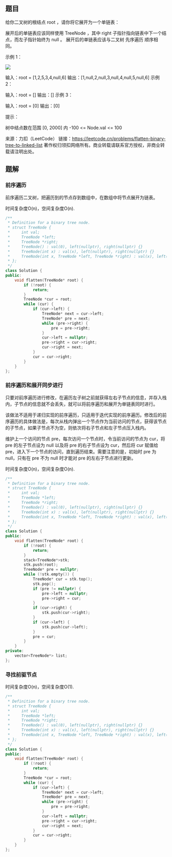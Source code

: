 ## 题目

给你二叉树的根结点 root ，请你将它展开为一个单链表：

展开后的单链表应该同样使用 TreeNode ，其中 right 子指针指向链表中下一个结点，而左子指针始终为 null 。
展开后的单链表应该与二叉树 先序遍历 顺序相同。

示例 1：

![](https://assets.leetcode.com/uploads/2021/01/14/flaten.jpg)


输入：root = [1,2,5,3,4,null,6]
输出：[1,null,2,null,3,null,4,null,5,null,6]
示例 2：

输入：root = []
输出：[]
示例 3：

输入：root = [0]
输出：[0]


提示：

树中结点数在范围 [0, 2000] 内
-100 <= Node.val <= 100

来源：力扣（LeetCode）
链接：https://leetcode.cn/problems/flatten-binary-tree-to-linked-list
著作权归领扣网络所有。商业转载请联系官方授权，非商业转载请注明出处。

## 题解

### 前序遍历

前序遍历二叉树，把遍历到的节点存到数组中，在数组中将节点展开为链表。

时间复杂度O(n)，空间复杂度O(n).

```c++
/**
 * Definition for a binary tree node.
 * struct TreeNode {
 *     int val;
 *     TreeNode *left;
 *     TreeNode *right;
 *     TreeNode() : val(0), left(nullptr), right(nullptr) {}
 *     TreeNode(int x) : val(x), left(nullptr), right(nullptr) {}
 *     TreeNode(int x, TreeNode *left, TreeNode *right) : val(x), left(left), right(right) {}
 * };
 */
class Solution {
public:
    void flatten(TreeNode* root) {
        if (!root) {
            return;
        }
        TreeNode *cur = root;
        while (cur) {
            if (cur->left) {
                TreeNode* next = cur->left;
                TreeNode* pre = next;
                while (pre->right) {
                    pre = pre->right;
                }
                cur->left = nullptr;
                pre->right = cur->right;
                cur->right = next;
            }
            cur = cur->right;
        }
    }
};
```

### 前序遍历和展开同步进行

只要对前序遍历进行修改，在遍历左子树之前就获得左右子节点的信息，并存入栈内，子节点的信息就不会丢失，就可以将前序遍历和展开为单链表同时进行。

该做法不适用于递归实现的前序遍历，只适用于迭代实现的前序遍历。修改后的前序遍历的具体做法是，每次从栈内弹出一个节点作为当前访问的节点，获得该节点的子节点，如果子节点不为空，则依次将右子节点和左子节点压入栈内。

维护上一个访问的节点 pre，每次访问一个节点时，令当前访问的节点为 cur，将 pre 的左子节点设为 null 以及将 pre 的右子节点设为 cur，然后将 cur 赋值给 pre，进入下一个节点的访问，直到遍历结束。需要注意的是，初始时 pre 为 null，只有在 pre 不为 null 时才能对 pre 的左右子节点进行更新。

时间复杂度O(n)，空间复杂度O(n).

```c++
/**
 * Definition for a binary tree node.
 * struct TreeNode {
 *     int val;
 *     TreeNode *left;
 *     TreeNode *right;
 *     TreeNode() : val(0), left(nullptr), right(nullptr) {}
 *     TreeNode(int x) : val(x), left(nullptr), right(nullptr) {}
 *     TreeNode(int x, TreeNode *left, TreeNode *right) : val(x), left(left), right(right) {}
 * };
 */
class Solution {
public:
    void flatten(TreeNode* root) {
        if (!root) {
            return;
        }
        stack<TreeNode*>stk;
        stk.push(root);
        TreeNode* pre = nullptr;
        while (!stk.empty()) {
            TreeNode* cur = stk.top();
            stk.pop();
            if (pre != nullptr) {
                pre->left = nullptr;
                pre->right = cur;
            }
            if (cur->right) {
                stk.push(cur->right);
            }
            if (cur->left) {
                stk.push(cur->left);
            }
            pre = cur;
        }
    }
private:
    vector<TreeNode*> list;
};
```

### 寻找前驱节点

时间复杂度O(n)，空间复杂度O(1).

```c++
/**
 * Definition for a binary tree node.
 * struct TreeNode {
 *     int val;
 *     TreeNode *left;
 *     TreeNode *right;
 *     TreeNode() : val(0), left(nullptr), right(nullptr) {}
 *     TreeNode(int x) : val(x), left(nullptr), right(nullptr) {}
 *     TreeNode(int x, TreeNode *left, TreeNode *right) : val(x), left(left), right(right) {}
 * };
 */
class Solution {
public:
    void flatten(TreeNode* root) {
        if (!root) {
            return;
        }
        TreeNode *cur = root;
        while (cur) {
            if (cur->left) {
                TreeNode* next = cur->left;
                TreeNode* pre = next;
                while (pre->right) {
                    pre = pre->right;
                }
                cur->left = nullptr;
                pre->right = cur->right;
                cur->right = next;
            }
            cur = cur->right;
        }
    }
};
```

